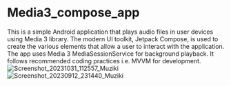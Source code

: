 # Media3_compose_app
This is a simple Android application that plays audio files in user devices using Media 3 library.
The modern UI toolkit, Jetpack Compose, is used to create the various elements that allow a user to interact with the application.
The app uses Media 3 MediaSessionService for background playback. It follows recommended coding practices i.e. MVVM for development. 
![Screenshot_20231031_112557_Muziki](https://github.com/tedblair2/Media3_compose_app/assets/39332527/e0498d60-4665-4229-bbe8-3403761fefa6)
![Screenshot_20230912_231440_Muziki](https://github.com/tedblair2/Media3_compose_app/assets/39332527/782e1261-eb87-45de-aeb2-65ee9c6feed0)

